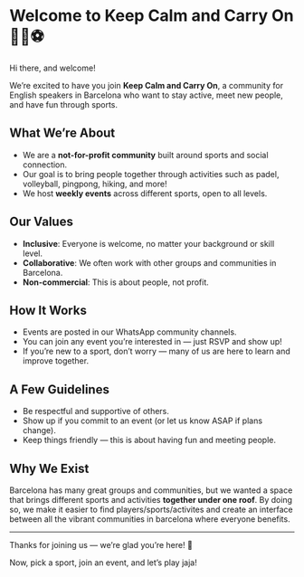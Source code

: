 # Welcome to Keep Calm and Carry On 🏐🎾⚽

Hi there, and welcome!

We’re excited to have you join **Keep Calm and Carry On**, a community for English speakers in Barcelona who want to stay active, meet new people, and have fun through sports.  

## What We’re About
- We are a **not-for-profit community** built around sports and social connection.  
- Our goal is to bring people together through activities such as padel, volleyball, pingpong, hiking, and more!
- We host **weekly events** across different sports, open to all levels.  

## Our Values
- **Inclusive**: Everyone is welcome, no matter your background or skill level.  
- **Collaborative**: We often work with other groups and communities in Barcelona.  
- **Non-commercial**: This is about people, not profit.  

## How It Works
- Events are posted in our WhatsApp community channels.  
- You can join any event you’re interested in — just RSVP and show up!  
- If you’re new to a sport, don’t worry — many of us are here to learn and improve together.  

## A Few Guidelines
- Be respectful and supportive of others.  
- Show up if you commit to an event (or let us know ASAP if plans change).  
- Keep things friendly — this is about having fun and meeting people.  

## Why We Exist
Barcelona has many great groups and communities, but we wanted a space that brings different sports and activities **together under one roof**. By doing so, we make it easier to find players/sports/activites and create an interface between all the vibrant communities in barcelona where everyone benefits.  

---

Thanks for joining us — we’re glad you’re here! 🎉  

Now, pick a sport, join an event, and let’s play jaja!  
